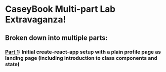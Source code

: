 # CaseyBook Multi-part Lab Extravaganza!

## Broken down into multiple parts:
### [Part 1](https://github.com/CRHarding/caseybook-lab-part-1/blob/main/README.md): Initial create-react-app setup with a plain profile page as landing page (including introduction to class components and state)
